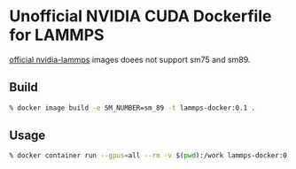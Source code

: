 # Unofficial NVIDIA CUDA Dockerfile for LAMMPS

[official nvidia-lammps](https://catalog.ngc.nvidia.com/orgs/hpc/containers/lammps/tags "nvidia docker") 
images doees not support sm75 and sm89.  

## Build

```bash
% docker image build -e SM_NUMBER=sm_89 -t lammps-docker:0.1 .
```

## Usage

```bash
% docker container run --gpus=all --rm -v $(pwd):/work lammps-docker:0.1 /app/lmp -sf gpu -pk gpu 1 -in in.melt
```
